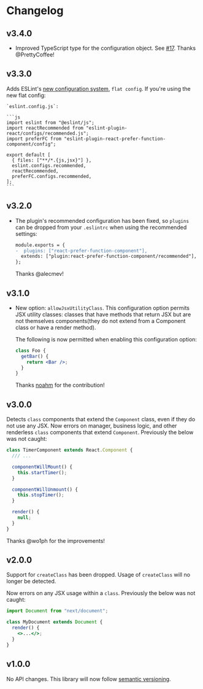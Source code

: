 # Changelog

## v3.4.0

- Improved TypeScript type for the configuration object. See [#17](https://github.com/tatethurston/eslint-plugin-react-prefer-function-component/pull/17). Thanks @PrettyCoffee!

## v3.3.0

Adds ESLint's [new configuration system](https://eslint.org/blog/2022/08/new-config-system-part-1/), `flat config`. If you're using the new flat config:

    `eslint.config.js`:

    ```js
    import eslint from "@eslint/js";
    import reactRecommended from "eslint-plugin-react/configs/recommended.js";
    import preferFC from "eslint-plugin-react-prefer-function-component/config";

    export default [
      { files: ["**/*.{js,jsx}"] },
      eslint.configs.recommended,
      reactRecommended,
      preferFC.configs.recommended,
    ];
    ```

## v3.2.0

- The plugin's recommended configuration has been fixed, so `plugins` can be dropped from your `.eslintrc` when using the recommended settings:

  ```diff
  module.exports = {
  -  plugins: ["react-prefer-function-component"],
    extends: ["plugin:react-prefer-function-component/recommended"],
  };
  ```

  Thanks @alecmev!

## v3.1.0

- New option: `allowJsxUtilityClass`. This configuration option permits JSX utility classes: classes that have methods that return JSX but are not themselves components(they do not extend from a Component class or have a render method).

  The following is now permitted when enabling this configuration option:

  ```jsx
  class Foo {
    getBar() {
      return <Bar />;
    }
  }
  ```

  Thanks [noahm](https://github.com/noahm) for the contribution!

## v3.0.0

Detects `class` components that extend the `Component` class, even if they do not use any JSX. Now errors on manager, business logic, and other renderless `class` components that extend `Component`. Previously the below was not caught:

```jsx
class TimerComponent extends React.Component {
  /// ...

  componentWillMount() {
    this.startTimer();
  }

  componentWillUnmount() {
    this.stopTimer();
  }

  render() {
    null;
  }
}
```

Thanks @wo1ph for the improvements!

## v2.0.0

Support for `createClass` has been dropped. Usage of `createClass` will no longer be detected.

Now errors on any JSX usage within a `class`. Previously the below was not caught:

```jsx
import Document from "next/document";

class MyDocument extends Document {
  render() {
    <>...</>;
  }
}
```

## v1.0.0

No API changes. This library will now follow [semantic versioning](https://docs.npmjs.com/about-semantic-versioning).
